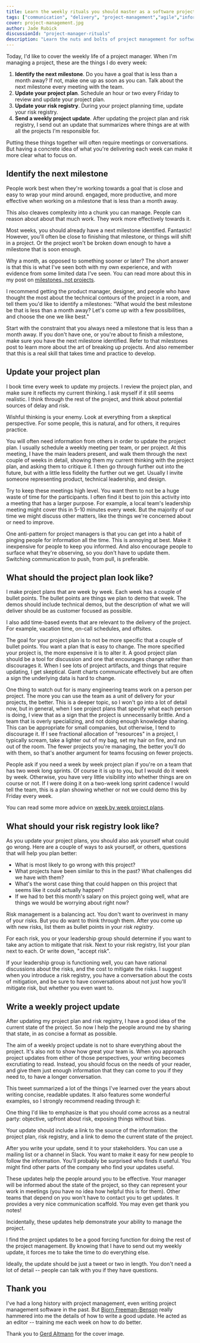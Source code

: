 ```yaml
---
title: Learn the weekly rituals you should master as a software project manager
tags: ["communication", "delivery", "project-management","agile","information-flow","goal-setting"]
cover: project-management.jpg
author: Jade Rubick
discussionId: "project-manager-rituals"
description: "Learn the nuts and bolts of project management for software projects, with the things you should do every week: update your project plan, review your risk registry, and send a project update"
---
```


Today, I'd like to cover the weekly life of a project manager. When I'm managing a project, these are the things I do every week:
1. **Identify the next milestone**. Do you have a goal that is less than a month away? If not, make one up as soon as you can. Talk about the next milestone every meeting with the team. 
2. **Update your project plan**. Schedule an hour or two every Friday to review and update your project plan. 
3. **Update your risk registry**. During your project planning time, update your risk registry. 
4. **Send a weekly project update**. After updating the project plan and risk registry, I send out an update that summarizes where things are at with all the projects I'm responsible for.  

Putting these things together will often require meetings or conversations. But having a concrete idea of what you're delivering each week can make it more clear what to focus on.

<re-img src="project-management.jpg"></re-img>

## Identify the next milestone

People work best when they're working towards a goal that is close and easy to wrap your mind around.  engaged, more productive, and more effective when working on a milestone that is less than a month away.

This also cleaves complexity into a chunk you can manage. People can reason about about that much work. They work more effectively towards it. 

Most weeks, you should already have a next milestone identified. Fantastic! However, you'll often be close to finishing that milestone, or things will shift in a project. Or the project won't be broken down enough to have a milestone that is soon enough. 

<re-img src="milestone-yes-really.png" width="30%"></re-img>

Why a month, as opposed to something sooner or later? The short answer is that this is what I've seen both with my own experience, and with evidence from some limited data I've seen. You can read more about this in my post on [milestones, not projects](/milestones-not-projects/). 

I recommend getting the product manager, designer, and people who have thought the most about the technical contours of the project in a room, and tell them you'd like to identify a milestones: "What would the best milestone be that is less than a month away? Let's come up with a few possibilities, and choose the one we like best." 

Start with the constraint that you always need a milestone that is less than a month away. If you don't have one, or you're about to finish a milestone, make sure you have the next milestone identified. Refer to that milestones post to learn more about the art of breaking up projects. And also remember that this is a real skill that takes time and practice to develop.

## Update your project plan

I book time every week to update my projects. I review the project plan, and make sure it reflects my current thinking. I ask myself if it still seems realistic. I think through the rest of the project, and think about potential sources of delay and risk. 

Wishful thinking is your enemy. Look at everything from a skeptical perspective. For some people, this is natural, and for others, it requires practice. 

You will often need information from others in order to update the project plan. I usually schedule a weekly meeting per team, or per project. At this meeting, I have the main leaders present, and walk them through the next couple of weeks in detail, showing them my current thinking with the project plan, and asking them to critique it. I then go through further out into the future, but with a little less fidelity the further out we get. Usually I invite someone representing product, technical leadership, and design. 

Try to keep these meetings high level. You want them to not be a huge waste of time for the participants. I often find it best to join this activity into a meeting that has a larger purpose. For example, a local team's leadership meeting might cover this in 5-10 minutes every week. But the majority of our time we might discuss other matters, like the things we're concerned about or need to improve.

One anti-pattern for project managers is that you can get into a habit of pinging people for information all the time. This is annoying at best. Make it inexpensive for people to keep you informed. And also encourage people to surface what they're observing, so you don't have to update them. Switching communication to push, from pull, is preferable.  

## What should the project plan look like?

I make project plans that are week by week. Each week has a couple of bullet points. The bullet points are things we plan to demo that week. The demos should include technical demos, but the description of what we will deliver should be as customer focused as possible. 

I also add time-based events that are relevant to the delivery of the project. For example, vacation time, on-call schedules, and offsites. 

<re-img src="project-plan.png" width="50%"></re-img>

The goal for your project plan is to not be more specific that a couple of bullet points. You want a plan that is easy to change. The more specified your project is, the more expensive it is to alter it. A good project plan should be a tool for discussion and one that encourages change rather than discourages it. When I see lots of project artifacts, and things that require updating, I get skeptical. Gantt charts communicate effectively but are often a sign the underlying data is hard to change. 

One thing to watch out for is many engineering teams work on a person per project. The more you can use the team as a unit of delivery for your projects, the better. This is a deeper topic, so I won't go into a lot of detail now, but in general, when I see project plans that specify what each person is doing, I view that as a sign that the project is unnecessarily brittle. And a team that is overly specializing, and not doing enough knowledge sharing. This can be appropriate for small companies, but otherwise, I tend to discourage it. If I see fractional allocation of "resources" in a project, I typically scream, take a lighter out of my bag, set my hair on fire, and run out of the room. The fewer projects you're managing, the better you'll do with them, so that's another argument for teams focusing on fewer projects.

People ask if you need a week by week project plan if you're on a team that has two week long sprints. Of course it is up to you, but I would do it week by week. Otherwise, you have very little visibility into whether things are on course or not. If I were doing it on a two-week long sprint cadence I would tell the team, this is a plan showing whether or not we could demo this by Friday every week. 

You can read some more advice on [week by week project plans](/weekly-project-plans/).

## What should your risk registry look like?

As you update your project plans, you should also ask yourself what could go wrong. Here are a couple of ways to ask yourself, or others, questions that will help you plan better:

* What is most likely to go wrong with this project? 
* What projects have been similar to this in the past? What challenges did we have with them?
* What's the worst case thing that could happen on this project that seems like it could actually happen?
* If we had to bet this month's salary on this project going well, what are things we would be worrying about right now?

Risk management is a balancing act. You don't want to overinvest in many of your risks. But you do want to think through them. After you come up with new risks, list them as bullet points in your _risk registry_. 

<re-img src="risk-registry.png" width="50%"></re-img>

For each risk, you or your leadership group should determine if you want to take any action to mitigate that risk. Next to your risk registry, list your plan next to each. Or write down, "accept risk".

If your leadership group is functioning well, you can have rational discussions about the risks, and the cost to mitigate the risks. I suggest when you introduce a risk registry, you have a conversation about the costs of mitigation, and be sure to have conversations about not just how you'll mitigate risk, but whether you even want to.

## Write a weekly project update

After updating my project plan and risk registry, I have a good idea of the current state of the project. So now I help the people around me by sharing that state, in as concise a format as possible.

The aim of a weekly project update is not to share everything about the project. It's also not to show how great your team is. When you approach project updates from either of those perspectives, your writing becomes excrutiating to read. Instead, you should focus on the needs of your reader, and give them just enough information that they can come to you if they need to, to have a longer conversation.

This tweet summarized a lot of the things I've learned over the years about writing concise, readable updates. It also features some wonderful examples, so I strongly recommend reading through it:

<re-img src="aaron-berman-tweet.png" width="60%" href="https://twitter.com/AaronDBerman/status/1541576231891525633"></re-img>

One thing I'd like to emphasize is that you should come across as a neutral party: objective, upfront about risk, exposing things without bias.

Your update should include a link to the source of the information: the project plan, risk registry, and a link to demo the current state of the project.

After you write your update, send it to your stakeholders. You can use a mailing list or a channel in Slack. You want to make it easy for new people to follow the information. You'll probably be surprised who finds it useful. You might find other parts of the company who find your updates useful. 

These updates help the people around you to be effective. Your manager will be informed about the state of the project, so they can represent your work in meetings (you have no idea how helpful this is for them). Other teams that depend on you won't have to contact you to get updates. It provides a very nice communication scaffold. You may even get thank you notes!

Incidentally, these updates help demonstrate your ability to manage the project. 

I find the project updates to be a good forcing function for doing the rest of the project management. By knowing that I have to send out my weekly update, it forces me to take the time to do everything else. 

Ideally, the update should be just a tweet or two in length. You don't need a lot of detail -- people can talk with you if they have questions.

## Thank you

I've had a long history with project management, even writing project management software in the past. But [Bjorn Freeman-Benson](https://www.linkedin.com/in/bjornfreemanbenson/) really hammered into me the details of how to write a good update. He acted as an editor -- training me each week on how to do better. 

Thank you to [Gerd Altmann](https://pixabay.com/users/geralt-9301/) for the cover image.